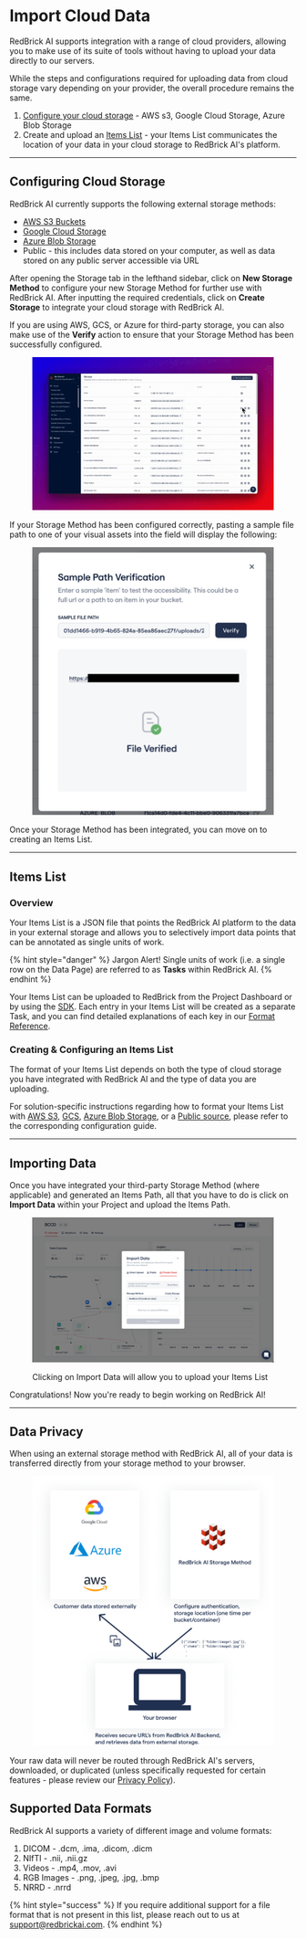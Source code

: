 # Import Cloud Data

RedBrick AI supports integration with a range of cloud providers, allowing you to make use of its suite of tools without having to upload your data directly to our servers.&#x20;

While the steps and configurations required for uploading data from cloud storage vary depending on your provider, the overall procedure remains the same.

1. [Configure your cloud storage](import-cloud-data/creating-an-items-list.md) - AWS s3, Google Cloud Storage, Azure Blob Storage
2. Create and upload an [Items List](import-cloud-data.md#items-list) - your Items List communicates the location of your data in your cloud storage to RedBrick AI's platform.&#x20;

***

## Configuring Cloud Storage

RedBrick AI currently supports the following external storage methods:

* [AWS S3 Buckets](configuring-external-storage/configuring-aws-s3.md)
* [Google Cloud Storage](configuring-external-storage/configuring-gcs.md)
* [Azure Blob Storage](import-cloud-data/configuring-azure-blob.md)
* Public - this includes data stored on your computer, as well as data stored on any public server accessible via URL

After opening the Storage tab in the lefthand sidebar, click on **New Storage Method** to configure your new Storage Method for further use with RedBrick AI. After inputting the required credentials, click on **Create Storage** to integrate your cloud storage with RedBrick AI.

If you are using AWS, GCS, or Azure for third-party storage, you can also make use of the **Verify** action to ensure that your Storage Method has been successfully configured.

<figure><img src="../.gitbook/assets/sample-path-verification.gif" alt=""><figcaption></figcaption></figure>

If your Storage Method has been configured correctly, pasting a sample file path to one of your visual assets into the field will display the following:

<figure><img src="../.gitbook/assets/Screenshot 2023-08-15 at 11.29.03 AM.png" alt=""><figcaption></figcaption></figure>

Once your Storage Method has been integrated, you can move on to creating an Items List.

***

## Items List

### Overview

Your Items List is a JSON file that points the RedBrick AI platform to the data in your external storage and allows you to selectively import data points that can be annotated as single units of work.&#x20;

{% hint style="danger" %}
Jargon Alert! Single units of work (i.e. a single row on the Data Page) are referred to as **Tasks** within RedBrick AI.
{% endhint %}

Your Items List can be uploaded to RedBrick from the Project Dashboard or by using the [SDK](../python-sdk/sdk-overview/importing-data-and-annotations.md). Each entry in your Items List will be created as a separate Task, and you can find detailed explanations of each key in our [Format Reference](../python-sdk/formats/full-format-reference.md#tasks-json).&#x20;

### Creating & Configuring an Items List

The format of your Items List depends on both the type of cloud storage you have integrated with RedBrick AI and the type of data you are uploading.

For solution-specific instructions regarding how to format your Items List with [AWS S3](configuring-external-storage/configuring-aws-s3.md#items-path), [GCS](configuring-external-storage/configuring-gcs.md#items-path), [Azure Blob Storage](import-cloud-data/configuring-azure-blob.md#items-path), or a [Public source](https://docs.redbrickai.com/importing-data/import-cloud-data/creating-an-items-list#example-items-path), please refer to the corresponding configuration guide.

***

## Importing Data

Once you have integrated your third-party Storage Method (where applicable) and generated an Items Path, all that you have to do is click on **Import Data** within your Project and upload the Items Path.&#x20;

<figure><img src="../.gitbook/assets/items_list_popout.png" alt=""><figcaption><p>Clicking on Import Data will allow you to upload your Items List</p></figcaption></figure>

Congratulations! Now you're ready to begin working on RedBrick AI!

***

## Data Privacy

When using an external storage method with RedBrick AI, all of your data is transferred directly from your storage method to your browser.

<figure><img src="../.gitbook/assets/Group 476.png" alt=""><figcaption></figcaption></figure>

Your raw data will never be routed through RedBrick AI's servers, downloaded, or duplicated (unless specifically requested for certain features - please review our [Privacy Policy](https://redbrickai.com/policies/privacy.pdf)).&#x20;

## Supported Data Formats

RedBrick AI supports a variety of different image and volume formats:&#x20;

1. DICOM - .dcm, .ima, .dicom, .dicm
2. NIfTI - .nii, .nii.gz
3. Videos - .mp4, .mov, .avi
4. RGB Images - .png, .jpeg, .jpg, .bmp
5. NRRD - .nrrd

{% hint style="success" %}
If you require additional support for a file format that is not present in this list, please reach out to us at support@redbrickai.com.&#x20;
{% endhint %}
